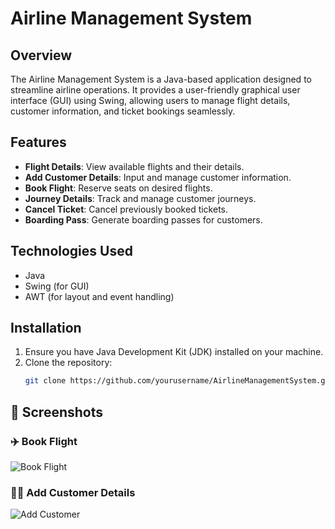 # Airline Management System

## Overview
The Airline Management System is a Java-based application designed to streamline airline operations. It provides a user-friendly graphical user interface (GUI) using Swing, allowing users to manage flight details, customer information, and ticket bookings seamlessly.

## Features
- **Flight Details**: View available flights and their details.
- **Add Customer Details**: Input and manage customer information.
- **Book Flight**: Reserve seats on desired flights.
- **Journey Details**: Track and manage customer journeys.
- **Cancel Ticket**: Cancel previously booked tickets.
- **Boarding Pass**: Generate boarding passes for customers.

## Technologies Used
- Java
- Swing (for GUI)
- AWT (for layout and event handling)

## Installation
1. Ensure you have Java Development Kit (JDK) installed on your machine.
2. Clone the repository:
   ```bash
   git clone https://github.com/yourusername/AirlineManagementSystem.git

## 📸 Screenshots

### ✈️ Book Flight
![Book Flight](https://github.com/Vinayak24Patil/Airline_Reservation_System/blob/main/im1.jpg)

### 🧑‍💼 Add Customer Details
![Add Customer]((https://github.com/Vinayak24Patil/Airline_Reservation_System/blob/main/im2.jpg))
